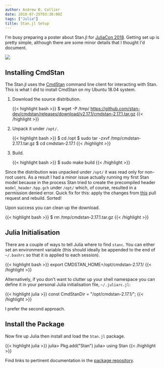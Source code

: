 ```yaml
---
author: Andrew B. Collier
date: 2018-07-25T03:30:00Z
tags: ["Julia"]
title: Stan.jl Setup
---
```


I'm busy preparing a poster about Stan.jl for [JuliaCon 2018](http://juliacon.org/2018/). Getting set up is pretty simple, although there are some minor details that I thought I'd document.

<!--more-->

![](/img/2018/07/julia-stan.png)

## Installing CmdStan

The Stan.jl uses the [CmdStan](http://mc-stan.org/users/interfaces/cmdstan) command line client for interacting with Stan. This is what I did to install CmdStan on my Ubuntu 18.04 system.

1. Download the source distribution.

    {{< highlight bash >}}
$ wget -P /tmp/ https://github.com/stan-dev/cmdstan/releases/download/v2.17.1/cmdstan-2.17.1.tar.gz
{{< /highlight >}}

2. Unpack it under `/opt/`.

    {{< highlight bash >}}
$ cd /opt
$ sudo tar -zxvf /tmp/cmdstan-2.17.1.tar.gz
$ cd cmdstan-2.17.1
{{< /highlight >}}

3. Build.

    {{< highlight bash >}}
$ sudo make build
{{< /highlight >}}

Since the distribution was unpacked under `/opt/` it was read only for non-root users. As a result I had a minor issue actually running my first Stan model because in the process Stan tried to create the precompiled header `model_header.hpp.gch` under `/opt/` which, of course, resulted in a permission denied error. Quick fix for this: apply the changes from [this](https://github.com/stan-dev/cmdstan/pull/611) pull request and rebuild. Sorted!

Upon success you can clean up the download.

{{< highlight bash >}}
$ rm /tmp/cmdstan-2.17.1.tar.gz
{{< /highlight >}}

## Julia Initialisation

There are a couple of ways to tell Julia where to find `stanc`. You can either set an environment variable (this should ideally be appended to the end of `~/.bashrc` so that it is applied to each session).

{{< highlight bash >}}
export CMDSTAN_HOME=/opt/cmdstan-2.17.1/
{{< /highlight >}}

Alternatively, if you don't want to clutter up your shell namespace you can define it in your personal Julia initialisation file, `~/.juliarc.jl`:

{{< highlight julia >}}
const CmdStanDir = "/opt/cmdstan-2.17.1/";
{{< /highlight >}}

I prefer the second approach.

## Install the Package

Now fire up Julia then install and load the `Stan.jl` package.

{{< highlight julia >}}
julia> Pkg.add("Stan")
julia> using Stan
{{< /highlight >}}

Find links to pertinent documentation in the [package repository](https://github.com/goedman/Stan.jl).